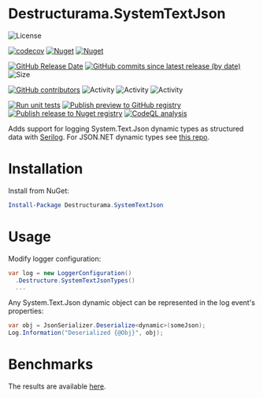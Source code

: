# Destructurama.SystemTextJson

![License](https://img.shields.io/github/license/destructurama/system-text-json)

[![codecov](https://codecov.io/gh/destructurama/system-text-json/graph/badge.svg?token=abGh9D57gU)](https://codecov.io/gh/destructurama/system-text-json)
[![Nuget](https://img.shields.io/nuget/dt/Destructurama.SystemTextJson)](https://www.nuget.org/packages/Destructurama.SystemTextJson)
[![Nuget](https://img.shields.io/nuget/v/Destructurama.SystemTextJson)](https://www.nuget.org/packages/Destructurama.SystemTextJson)

[![GitHub Release Date](https://img.shields.io/github/release-date/destructurama/system-text-json?label=released)](https://github.com/destructurama/system-text-json/releases)
[![GitHub commits since latest release (by date)](https://img.shields.io/github/commits-since/destructurama/system-text-json/latest?label=new+commits)](https://github.com/destructurama/system-text-json/commits/master)
![Size](https://img.shields.io/github/repo-size/destructurama/system-text-json)

[![GitHub contributors](https://img.shields.io/github/contributors/destructurama/system-text-json)](https://github.com/destructurama/system-text-json/graphs/contributors)
![Activity](https://img.shields.io/github/commit-activity/w/destructurama/system-text-json)
![Activity](https://img.shields.io/github/commit-activity/m/destructurama/system-text-json)
![Activity](https://img.shields.io/github/commit-activity/y/destructurama/system-text-json)

[![Run unit tests](https://github.com/destructurama/system-text-json/actions/workflows/test.yml/badge.svg)](https://github.com/destructurama/system-text-json/actions/workflows/test.yml)
[![Publish preview to GitHub registry](https://github.com/destructurama/system-text-json/actions/workflows/publish-preview.yml/badge.svg)](https://github.com/destructurama/system-text-json/actions/workflows/publish-preview.yml)
[![Publish release to Nuget registry](https://github.com/destructurama/system-text-json/actions/workflows/publish-release.yml/badge.svg)](https://github.com/destructurama/system-text-json/actions/workflows/publish-release.yml)
[![CodeQL analysis](https://github.com/destructurama/system-text-json/actions/workflows/codeql-analysis.yml/badge.svg)](https://github.com/destructurama/system-text-json/actions/workflows/codeql-analysis.yml)

Adds support for logging System.Text.Json dynamic types as structured data with [Serilog](https://serilog.net).
For JSON.NET dynamic types see [this repo](https://github.com/destructurama/json-net).

# Installation

Install from NuGet:

```powershell
Install-Package Destructurama.SystemTextJson
```

# Usage

Modify logger configuration:

```csharp
var log = new LoggerConfiguration()
  .Destructure.SystemTextJsonTypes()
  ...
```

Any System.Text.Json dynamic object can be represented in the log event's properties:

```csharp
var obj = JsonSerializer.Deserialize<dynamic>(someJson);
Log.Information("Deserialized {@Obj}", obj);
```

# Benchmarks

The results are available [here](https://destructurama.github.io/system-text-json/dev/bench/).
